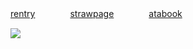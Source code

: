 


 [rentry](https://rentry.org/actofgratitude)　　　　[strawpage](https://syndicate.straw.page/)　　　　[atabook](https://actofgratitude.atabook.org/?page=1)

![](https://files.catbox.moe/8hbasn.png)
